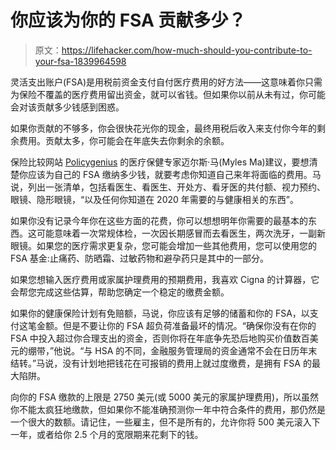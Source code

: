 # 你应该为你的 FSA 贡献多少？

> 原文：<https://lifehacker.com/how-much-should-you-contribute-to-your-fsa-1839964598>

灵活支出账户(FSA)是用税前资金支付自付医疗费用的好方法——这意味着你只需为保险不覆盖的医疗费用留出资金，就可以省钱。但如果你以前从未有过，你可能会对该贡献多少钱感到困惑。



如果你贡献的不够多，你会很快花光你的现金，最终用税后收入来支付你今年的剩余费用。贡献太多，你可能会在年底失去你剩余的余额。

保险比较网站 [Policygenius](https://www.policygenius.com/) 的医疗保健专家迈尔斯·马(Myles Ma)建议，要想清楚你应该为自己的 FSA 缴纳多少钱，就要考虑你知道自己来年将面临的费用。马说，列出一张清单，包括看医生、看医生、开处方、看牙医的共付额、视力预约、眼镜、隐形眼镜，“以及任何你知道在 2020 年需要的与健康相关的东西”。

如果你没有记录今年你在这些方面的花费，你可以想想明年你需要的最基本的东西。这可能意味着一次常规体检，一次因长期感冒而去看医生，两次洗牙，一副新眼镜。如果您的医疗需求更复杂，您可能会增加一些其他费用，您可以使用您的 FSA 基金:止痛药、防晒霜、过敏药物和避孕药只是其中的一部分。

如果您想输入医疗费用或家属护理费用的预期费用，我喜欢 Cigna 的计算器，它会帮您完成这些估算，帮助您确定一个稳定的缴费金额。

如果你的健康保险计划有免赔额，马说，你应该有足够的储蓄和你的 FSA，以支付这笔金额。但是不要让你的 FSA 超负荷准备最坏的情况。“确保你没有在你的 FSA 中投入超过你合理支出的资金，否则你将在年底争先恐后地购买价值数百美元的绷带，”他说。“与 HSA 的不同，金融服务管理局的资金通常不会在日历年末结转。”马说，没有计划地把钱花在可报销的费用上就过度缴费，是拥有 FSA 的最大陷阱。

向你的 FSA 缴款的上限是 2750 美元(或 5000 美元的家属护理费用)，所以虽然你不能太疯狂地缴款，但如果你不能准确预测你一年中符合条件的费用，那仍然是一个很大的数额。请记住，一些雇主，但不是所有的，允许你将 500 美元滚入下一年，或者给你 2.5 个月的宽限期来花剩下的钱。